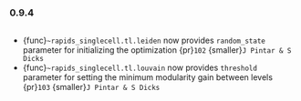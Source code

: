 ### 0.9.4

```{rubric} Features
```
* {func}`~rapids_singlecell.tl.leiden` now provides `random_state` parameter for initializing the optimization {pr}`102` {smaller}`J Pintar & S Dicks`
* {func}`~rapids_singlecell.tl.louvain` now provides `threshold` parameter for setting the minimum modularity gain between levels {pr}`103` {smaller}`J Pintar & S Dicks`
